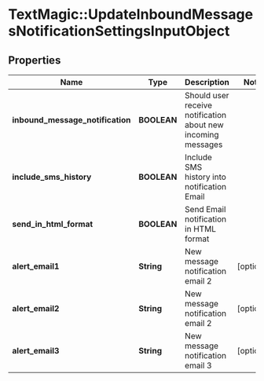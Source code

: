 # TextMagic::UpdateInboundMessagesNotificationSettingsInputObject

## Properties
Name | Type | Description | Notes
------------ | ------------- | ------------- | -------------
**inbound_message_notification** | **BOOLEAN** | Should user receive notification about new incoming messages | 
**include_sms_history** | **BOOLEAN** | Include SMS history into notification Email | 
**send_in_html_format** | **BOOLEAN** | Send Email notification in HTML format | 
**alert_email1** | **String** | New message notification email 2 | [optional] 
**alert_email2** | **String** | New message notification email 2 | [optional] 
**alert_email3** | **String** | New message notification email 3 | [optional] 


